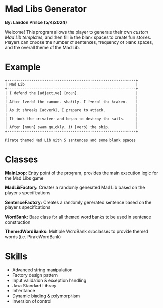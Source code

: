 # Mad Libs Generator
**By: Landon Prince (5/4/2024)**

Welcome! This program allows the player to generate their own _custom Mad Lib templates_, and then fill in the blank spaces to create fun stories. 
Players can choose the number of sentences, frequency of blank spaces, and the overall theme of the Mad Lib.

# Example
```
+-----------------------------------------------------------+
| Mad Lib                                                   |
+-----------------------------------------------------------+
| I defend the [adjective] [noun].                          |
|                                                           |
| After [verb] the cannon, shakily, I [verb] the kraken.    |
|                                                           |
| As it shreaks [adverb], I prepare to attack.              |
|                                                           |
| It took the privateer and began to destroy the sails.     |
|                                                           |
| After [noun] swam quickly, it [verb] the ship.            |
+-----------------------------------------------------------+

Pirate themed Mad Lib with 5 sentences and some blank spaces
```
# Classes
**MainLoop:** Entry point of the program, provides the main execution logic for the Mad Libs game 

**MadLibFactory:** Creates a randomly generated Mad Lib based on the player's specifications

**SentenceFactory:** Creates a randomly generated sentence based on the player's specifications

**WordBank:** Base class for all themed word banks to be used in sentence construction

**ThemedWordBanks:** Multiple WordBank subclasses to provide themed words (i.e. PirateWordBank)

# Skills
- Advanced string manipulation
- Factory design pattern                      
- Input validation & exception handling
- Java Standard Library 
- Inheritance
- Dynamic binding & polymorphism
- Inversion of control
